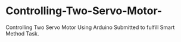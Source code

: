 # Controlling-Two-Servo-Motor-
Controlling Two Servo Motor Using Arduino  Submitted to fulfill Smart Method Task.
